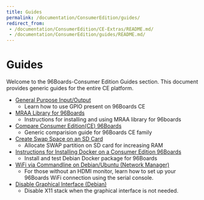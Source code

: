```yaml
---
title: Guides
permalink: /documentation/ConsumerEdition/guides/
redirect_from:
 - /documentation/ConsumerEdition/CE-Extras/README.md/
 - /documentation/ConsumerEdition/guides/README.md/
---
```


# Guides

Welcome to the 96Boards-Consumer Edition Guides section. This document provides generic guides for the entire CE platform.

- [General Purpose Input/Output](gpio.md)
   - Learn how to use GPIO present on 96Boards CE
- [MRAA Library for 96Boards](mraa.md)
   - Instructions for installing and using MRAA library for 96boards
- [Compare Consumer Edition(CE) 96Boards](compare_96boards_ce.md)
   - Generic comparision guide for 96Boards CE family
- [Create Swap Space on an SD Card](sd_swapspace.md)
   - Allocate SWAP partition on SD card for increasing RAM
- [Instructions for Installing Docker on a Consumer Edition 96Boards](docker_ce.md)
   - Install and test Debian Docker package for 96Boards
- [WiFi via Commandline on Debian/Ubuntu (Network Manager)](wifi_commandline.md)
   - For those without an HDMI monitor, learn how to set up your 96Boards WiFi connection using the serial console.
- [Disable Graphical Interface (Debian)](disable_gui.md)
   - Disable X11 stack when the graphical interface is not needed.
